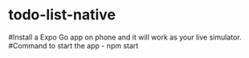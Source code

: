# todo-list-native


#Install a Expo Go app on phone and it will work as your live simulator.
#Command to start the app - npm start
